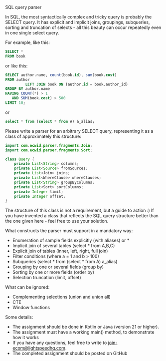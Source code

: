 SQL query parser

In SQL, the most syntactically complex and tricky query is probably the SELECT query. It has explicit and implicit
joins, groupings,
subqueries, sorting and truncation of selects - all this beauty can occur repeatedly even in one single
select query.

For example, like this:

```sql
SELECT *
FROM book
```

or like this:

```sql
SELECT author.name, count(book.id), sum(book.cost)
FROM author
         LEFT JOIN book ON (author.id = book.author_id)
GROUP BY author.name
HAVING COUNT(*) > 1
   AND SUM(book.cost) > 500
LIMIT 10;
```

or

```sql
select * from (select * from A) a_alias; 
```

Please write a parser for an arbitrary SELECT query, representing it as a class of approximately this structure:

```java
import com.ecwid.parser.fragments.Join;
import com.ecwid.parser.fragments.Sort;

class Query {
    private List<String> columns;
    private List<Source> fromSources;
    private List<Join> joins;
    private List<WhereClause> whereClauses;
    private List<String> groupByColumns;
    private List<Sort> sortColumns;
    private Integer limit;
    private Integer offset;
}
```

The structure of this class is not a requirement, but a guide to action :)
If you have invented a class that reflects the SQL query structure better than the one given here - feel free to use
your solution.

What constructs the parser must support in a mandatory way:

- Enumeration of sample fields explicitly (with aliases) or *
- Implicit join of several tables (select * from A,B,C)
- Explicit join of tables (inner, left, right, full join)
- Filter conditions (where a = 1 and b > 100)
- Subqueries (select * from (select * from A) a_alias)
- Grouping by one or several fields (group by)
- Sorting by one or more fields (order by)
- Selection truncation (limit, offset)

What can be ignored:

- Complementing selections (union and union all)
- CTE
- Window functions

Some details:

- The assignment should be done in Kotlin or Java (version 21 or higher).
- The assignment must have a working main() method, to demonstrate how it works
- If you have any questions, feel free to write to join-ecom@lightspeedhq.com.
- The completed assignment should be posted on GitHub